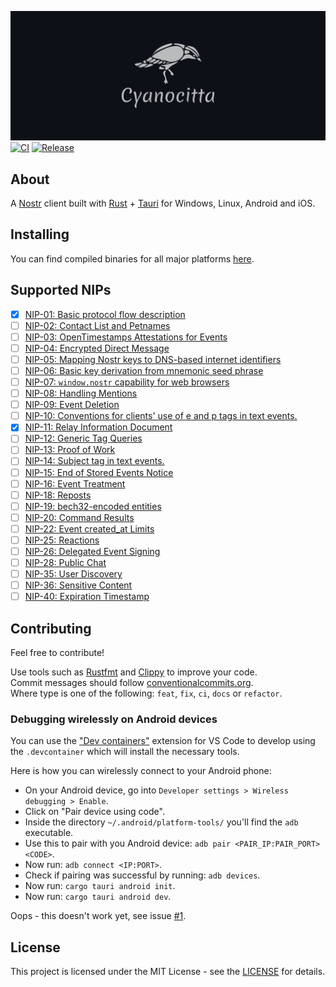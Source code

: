 ![Cyanocitta](media/logo/cover.png)
[![CI](https://github.com/jonassterud/cyanocitta/actions/workflows/ci.yml/badge.svg)](https://github.com/jonassterud/cyanocitta/actions/workflows/ci.yml)
[![Release](https://github.com/jonassterud/cyanocitta/actions/workflows/release.yml/badge.svg)](https://github.com/jonassterud/cyanocitta/actions/workflows/release.yml)

## About
A [Nostr](https://github.com/nostr-protocol/nostr) client built with [Rust](https://www.rust-lang.org/) + [Tauri](https://tauri.app/) for Windows, Linux, Android and iOS.

## Installing
You can find compiled binaries for all major platforms [here](https://github.com/jonassterud/cyanocitta/releases).

## Supported NIPs
- [x] [NIP-01: Basic protocol flow description](https://github.com/nostr-protocol/nips/blob/master/01.md)
- [ ] [NIP-02: Contact List and Petnames](https://github.com/nostr-protocol/nips/blob/master/02.md)
- [ ] [NIP-03: OpenTimestamps Attestations for Events](https://github.com/nostr-protocol/nips/blob/master/03.md)
- [ ] [NIP-04: Encrypted Direct Message](https://github.com/nostr-protocol/nips/blob/master/04.md)
- [ ] [NIP-05: Mapping Nostr keys to DNS-based internet identifiers](https://github.com/nostr-protocol/nips/blob/master/05.md)
- [ ] [NIP-06: Basic key derivation from mnemonic seed phrase](https://github.com/nostr-protocol/nips/blob/master/06.md)
- [ ] [NIP-07: `window.nostr` capability for web browsers](https://github.com/nostr-protocol/nips/blob/master/07.md)
- [ ] [NIP-08: Handling Mentions](https://github.com/nostr-protocol/nips/blob/master/08.md)
- [ ] [NIP-09: Event Deletion](https://github.com/nostr-protocol/nips/blob/master/09.md)
- [ ] [NIP-10: Conventions for clients' use of e and p tags in text events.](https://github.com/nostr-protocol/nips/blob/master/10.md)
- [x] [NIP-11: Relay Information Document](https://github.com/nostr-protocol/nips/blob/master/11.md)
- [ ] [NIP-12: Generic Tag Queries](https://github.com/nostr-protocol/nips/blob/master/12.md)
- [ ] [NIP-13: Proof of Work](https://github.com/nostr-protocol/nips/blob/master/13.md)
- [ ] [NIP-14: Subject tag in text events.](https://github.com/nostr-protocol/nips/blob/master/14.md)
- [ ] [NIP-15: End of Stored Events Notice](https://github.com/nostr-protocol/nips/blob/master/15.md)
- [ ] [NIP-16: Event Treatment](https://github.com/nostr-protocol/nips/blob/master/16.md)
- [ ] [NIP-18: Reposts](https://github.com/nostr-protocol/nips/blob/master/18.md)
- [ ] [NIP-19: bech32-encoded entities](https://github.com/nostr-protocol/nips/blob/master/19.md)
- [ ] [NIP-20: Command Results](https://github.com/nostr-protocol/nips/blob/master/20.md)
- [ ] [NIP-22: Event created_at Limits](https://github.com/nostr-protocol/nips/blob/master/22.md)
- [ ] [NIP-25: Reactions](https://github.com/nostr-protocol/nips/blob/master/25.md)
- [ ] [NIP-26: Delegated Event Signing](https://github.com/nostr-protocol/nips/blob/master/26.md)
- [ ] [NIP-28: Public Chat](https://github.com/nostr-protocol/nips/blob/master/28.md)
- [ ] [NIP-35: User Discovery](https://github.com/nostr-protocol/nips/blob/master/35.md)
- [ ] [NIP-36: Sensitive Content](https://github.com/nostr-protocol/nips/blob/master/36.md)
- [ ] [NIP-40: Expiration Timestamp](https://github.com/nostr-protocol/nips/blob/master/40.md)

## Contributing
Feel free to contribute!

Use tools such as [Rustfmt](https://github.com/rust-lang/rustfmt) and [Clippy](https://github.com/rust-lang/rust-clippy) to improve your code.  
Commit messages should follow [conventionalcommits.org](https://www.conventionalcommits.org).  
Where type is one of the following: `feat`, `fix`, `ci`, `docs` or `refactor`.

### Debugging wirelessly on Android devices
You can use the ["Dev containers"](https://marketplace.visualstudio.com/items?itemName=ms-vscode-remote.remote-containers) extension for VS Code to develop using the `.devcontainer` which will install the necessary tools.

Here is how you can wirelessly connect to your Android phone:

* On your Android device, go into `Developer settings > Wireless debugging > Enable`.
* Click on "Pair device using code".
* Inside the directory `~/.android/platform-tools/` you'll find the `adb` executable.
* Use this to pair with you Android device: `adb pair <PAIR_IP:PAIR_PORT> <CODE>`.
* Now run: `adb connect <IP:PORT>`.
* Check if pairing was successful by running: `adb devices`.
* Now run: `cargo tauri android init`.
* Now run: `cargo tauri android dev`.

Oops - this doesn't work yet, see issue [#1](https://github.com/jonassterud/cyanocitta/issues/1).

## License
This project is licensed under the MIT License - see the [LICENSE](./LICENSE) for details.
